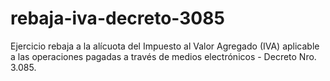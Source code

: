 # rebaja-iva-decreto-3085
Ejercicio rebaja a la alícuota del Impuesto al Valor Agregado (IVA) aplicable a las operaciones pagadas a través de medios electrónicos - Decreto Nro. 3.085.

